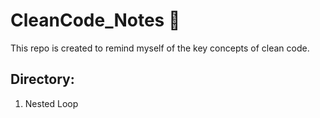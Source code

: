 # CleanCode_Notes 📝

This repo is created to remind myself of the key concepts of clean code.

## Directory:
1. Nested Loop
